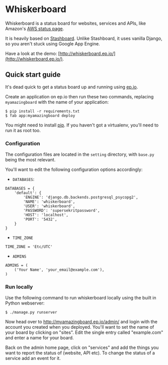 # Whiskerboard

Whiskerboard is a status board for websites, services and APIs, like Amazon's [AWS status page](http://status.aws.amazon.com/).

It is heavily based on [Stashboard](http://www.stashboard.org/). Unlike Stashboard, it uses vanilla Django, so you aren't stuck using Google App Engine.

Have a look at the demo: [http://whiskerboard.ep.io/](http://whiskerboard.ep.io/).

## Quick start guide

It's dead quick to get a status board up and running using [ep.io](http://ep.io/). 

Create an application on ep.io then run these two commands, replacing `myamazingboard` with the name of your application: 
    
    $ pip install -r requirements.txt
    $ fab app:myamazingboard deploy

You might need to install [pip](http://www.pip-installer.org/en/latest/installing.html). If you haven't got a virtualenv, you'll need to run it as root too.

### Configuration

The configuration files are located in the `setting` directory, with `base.py` being the most relevant.

You'll want to edit the following configuration options accordingly:

- `DATABASES`:

```
DATABASES = {
    'default': {
        'ENGINE': 'django.db.backends.postgresql_psycopg2',
        'NAME': 'whiskerboard',
        'USER': 'whiskerboard',
        'PASSWORD': 'supersekritpassword',
        'HOST': 'localhost',
        'PORT': '5432',
    }
}
```

- `TIME_ZONE`

`TIME_ZONE = 'Etc/UTC'`

- `ADMINS`

```
ADMINS = (
    ('Your Name', 'your_email@example.com'),
)
```

### Run locally

Use the following command to run whiskerboard locally using the built in Python webserver:

    $ ./manage.py runserver

Now head over to http://myamazingboard.ep.io/admin/ and login with the account you created when you deployed. You'll want to set the name of your board by clicking on "sites". Edit the single entry called "example.com" and enter a name for your board.

Back on the admin home page, click on "services" and add the things you want to report the status of (website, API etc). To change the status of a service add an event for it.

